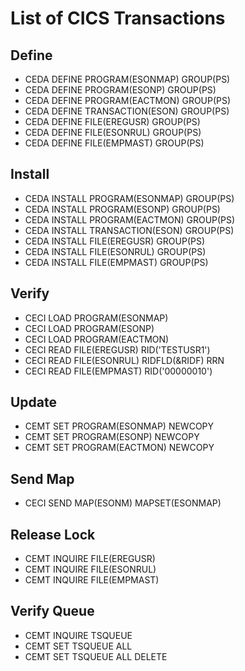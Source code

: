 # List of CICS Transactions

## Define

- CEDA DEFINE PROGRAM(ESONMAP) GROUP(PS)
- CEDA DEFINE PROGRAM(ESONP) GROUP(PS)
- CEDA DEFINE PROGRAM(EACTMON) GROUP(PS)
- CEDA DEFINE TRANSACTION(ESON) GROUP(PS)
- CEDA DEFINE FILE(EREGUSR) GROUP(PS)
- CEDA DEFINE FILE(ESONRUL) GROUP(PS)
- CEDA DEFINE FILE(EMPMAST) GROUP(PS)

## Install

- CEDA INSTALL PROGRAM(ESONMAP) GROUP(PS)
- CEDA INSTALL PROGRAM(ESONP) GROUP(PS)
- CEDA INSTALL PROGRAM(EACTMON) GROUP(PS)
- CEDA INSTALL TRANSACTION(ESON) GROUP(PS)
- CEDA INSTALL FILE(EREGUSR) GROUP(PS)
- CEDA INSTALL FILE(ESONRUL) GROUP(PS)
- CEDA INSTALL FILE(EMPMAST) GROUP(PS)

## Verify

- CECI LOAD PROGRAM(ESONMAP)
- CECI LOAD PROGRAM(ESONP)
- CECI LOAD PROGRAM(EACTMON)
- CECI READ FILE(EREGUSR) RID('TESTUSR1')
- CECI READ FILE(ESONRUL) RIDFLD(&RIDF) RRN
- CECI READ FILE(EMPMAST) RID('00000010')

## Update

- CEMT SET PROGRAM(ESONMAP) NEWCOPY
- CEMT SET PROGRAM(ESONP) NEWCOPY
- CEMT SET PROGRAM(EACTMON) NEWCOPY

## Send Map

- CECI SEND MAP(ESONM) MAPSET(ESONMAP)

## Release Lock

- CEMT INQUIRE FILE(EREGUSR)
- CEMT INQUIRE FILE(ESONRUL)
- CEMT INQUIRE FILE(EMPMAST)

## Verify Queue

- CEMT INQUIRE TSQUEUE
- CEMT SET TSQUEUE ALL
- CEMT SET TSQUEUE ALL DELETE
